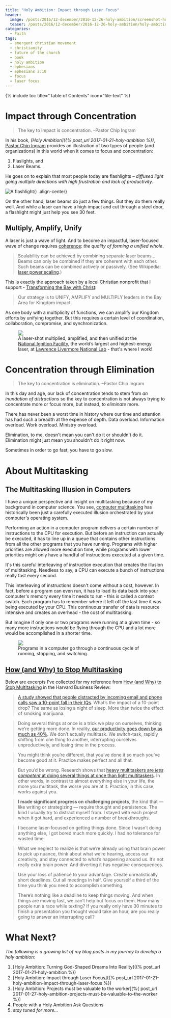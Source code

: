 ```yaml
---
title: "Holy Ambition: Impact through Laser Focus"
header:
  image: /posts/2016/12-december/2016-12-26-holy-ambition/screenshot-holy-ambition.jpg
  teaser: /posts/2016/12-december/2016-12-26-holy-ambition/holy-ambition.jpg
categories:
  - Faith
tags:
  - emergent christian movement
  - christianity
  - future of the church
  - book
  - holy ambition
  - ephesians
  - ephesians 2:10
  - focus
  - laser focus
---
```


{% include toc title="Table of Contents" icon="file-text" %}

# Impact through Concentration

> The key to impact is concentration. –Pastor Chip Ingram

In his book, *[Holy Ambition]({% post_url 2017-01-21-holy-ambition %})*, [Pastor Chip Ingram](http://livingontheedge.org/about-us/about-chip-ingram) provides an illustration of two types of people (and organizations) in this world when it comes to focus and concentration:

1. Flaslights, and
2. Laser Beams.

He goes on to explain that most people today are flashlights – *diffused light going multiple directions with high frustration and lack of productivity.*

![A flashlight](/images/posts/2017/01-january/2017-01-21-holy-ambition-impact-through-laser-focus/flashlight.jpg){: .align-center}

On the other hand, laser beams do just a few things. But they do them really well. And while a laser can have a high impact and cut through a steel door, a flashlight might just help you see 30 feet.

## Multiply, Amplify, Unify

A laser is just a wave of light. And to become an impactful, laser-focused wave of change requires [coherence](https://www.google.com/search?q=define%3A+coherence): *the quality of forming a unified whole*.

> Scalability can be achieved by combining separate laser beams... Beams can only be combined if they are coherent with each other. Such beams can be combined actively or passively. (See Wikipedia: [laser power scaling](https://en.wikipedia.org/wiki/Laser_power_scaling).)

This is exactly the approach taken by a local Christian nonprofit that I support - [Transforming the Bay with Christ](http://www.tbc.city/):

> Our strategy is to UNIFY, AMPLIFY and MULTIPLY leaders in the Bay Area for Kingdom impact.

As one body with a multiplicity of functions, we can amplify our Kingdom efforts by unifying together. But this requires a certain level of coordination, collaboration, compromise, and synchronization.

<figure>
  <img src="/images/posts/2017/01-january/2017-01-21-holy-ambition-impact-through-laser-focus/nif-laser-shot.jpg" />
	<figcaption>A laser-shot multiplied, amplified, and then unified at the <a href="https://lasers.llnl.gov/">National Ignition Facility</a>, the world’s largest and highest-energy laser, at <a href="http:s//www.llnl.gov">Lawrence Livermore National Lab</a> - that's where I work!</figcaption>
</figure>

# Concentration through Elimination

> The key to concentration is elimination. –Pastor Chip Ingram

In this day and age, our lack of concentration tends to stem from *an inundation of distractions* so the key to concentration is not always trying to concentrate more or focus more, but instead, to *eliminate* more.

There has never been a worst time in history where our time and attention has had such a breadth at the expense of depth. Data overload. Information overload. Work overload. Ministry overload.

Elimination, to me, doesn't mean you can't do it or shouldn't do it. Elimination might just mean you shouldn't do it right now.

Sometimes in order to go fast, you have to go slow.

# About Multitasking

## The Multitasking Illusion in Computers

I have a unique perspective and insight on multitasking because of my background in computer science. You see, [computer multitasking](https://en.wikipedia.org/wiki/Computer_multitasking) has historically been just a carefully executed illusion orchestrated by your computer's operating system.

Performing an action in a computer program delivers a certain number of instructions to the CPU for execution. But before an instruction can actually be executed, it has to line up in a queue that contains other instructions from all the other programs that you have running. Programs with higher priorities are allowed more execution time, while programs with lower priorities might only have a handful of instructions executed at a given time.

It's this careful interleaving of instruction execution that creates the illusion of multitasking. Needless to say, a CPU can execute a bunch of instructions really fast every second.

This interleaving of instructions doesn't come without a cost, however. In fact, before a program can even run, it has to load its data back into your computer's memory every time it needs to run - this is called a context switch. Each program has to remember where it left off the last time it was being executed by your CPU. This continuous transfer of data is resource intensive and creates an overhead - the cost of multitasking.

But imagine if only one or two programs were running at a given time - so many more instructions would be flying through the CPU and a lot more would be accomplished in a shorter time.

<figure>
  <img src="/images/posts/2017/01-january/2017-01-21-holy-ambition-impact-through-laser-focus/process-transition.gif" />
	<figcaption>Programs in a computer go through a continuous cycle of running, stopping, and switching.</figcaption>
</figure>

## [How (and Why) to Stop Multitasking](https://hbr.org/2010/05/how-and-why-to-stop-multitaski.html)

Below are excerpts I've collected for my reference from [How (and Why) to Stop Multitasking](https://hbr.org/2010/05/how-and-why-to-stop-multitaski.html) in the Harvard Business Review:

> [A study showed that people distracted by incoming email and phone calls saw a 10-point fall in their IQs](http://news.bbc.co.uk/2/hi/uk_news/4471607.stm). What’s the impact of a 10-point drop? The same as losing a night of sleep. More than twice the effect of smoking marijuana.

> Doing several things at once is a trick we play on ourselves, thinking we’re getting more done. In reality, [our productivity goes down by as much as 40%](http://www.dailymail.co.uk/health/article-1205669/Is-multi-tasking-bad-brain-Experts-reveal-hidden-perils-juggling-jobs.html). We don’t actually multitask. We switch-task, rapidly shifting from one thing to another, interrupting ourselves unproductively, and losing time in the process.

> You might think you’re different, that you’ve done it so much you’ve become good at it. Practice makes perfect and all that.

> But you’d be wrong. Research shows that [heavy multitaskers are *less competent* at doing several things at once than light multitaskers](www.pnas.org/content/early/2009/08/21/0903620106.abstract). In other words, in contrast to almost everything else in your life, the more you multitask, the worse you are at it. Practice, in this case, works against you.

> **I made significant progress on challenging projects**, the kind that — like writing or strategizing — require thought and persistence. The kind I usually try to distract myself from. I stayed with each project when it got hard, and experienced a number of breakthroughs.

> I became laser-focused on getting things done. Since I wasn’t doing anything else, I got bored much more quickly. I had no tolerance for wasted time.

> What we neglect to realize is that we’re already using that brain power to pick up nuance, think about what we’re hearing, access our creativity, and stay connected to what’s happening around us. It’s not really extra brain power. And diverting it has negative consequences.

> Use your loss of patience to your advantage. Create unrealistically short deadlines. Cut all meetings in half. Give yourself a third of the time you think you need to accomplish something.
>
> There’s nothing like a deadline to keep things moving. And when things are moving fast, we can’t help but focus on them. How many people run a race while texting? If you really only have 30 minutes to finish a presentation you thought would take an hour, are you really going to answer an interrupting call?

# What Next?

*The following is a growing list of my blog posts in my journey to develop a holy ambition:*

1. [Holy Ambition: Turning God-Shaped Dreams Into Reality]({% post_url 2017-01-21-holy-ambition %})
2. [Holy Ambition: Impact through Laser Focus]({% post_url 2017-01-21-holy-ambition-impact-through-laser-focus %})
3. [Holy Ambition: Projects must be valuable to the worker](%{ post_url 2017-01-27-holy-ambition-projects-must-be-valuable-to-the-worker %})
4. People with a Holy Ambition Ask Questions
5. *stay tuned for more...*
